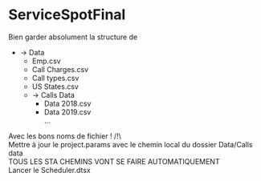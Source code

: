 # ServiceSpotFinal

Bien garder absolument la structure de <br>
- -> Data 
  - Emp.csv <br>
  - Call Charges.csv <br>
  - Call types.csv <br>
  - US States.csv <br>
  - -> Calls Data <br>
    - Data 2018.csv <br>
    - Data 2019.csv <br>
    ... <br>

Avec les bons noms de fichier ! /!\\  <br>
Mettre à jour le project.params avec le chemin local du dossier Data/Calls data<br>
TOUS LES STA CHEMINS VONT SE FAIRE AUTOMATIQUEMENT <br>
Lancer le Scheduler.dtsx
